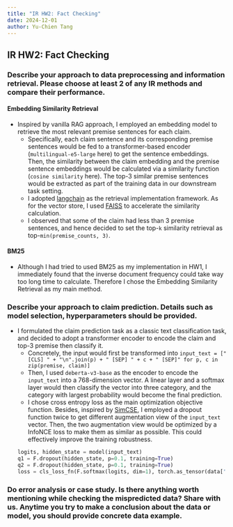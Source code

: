 ```yaml
---
title: "IR HW2: Fact Checking"
date: 2024-12-01
author: Yu-Chien Tang
---
```

## IR HW2: Fact Checking

### Describe your approach to data preprocessing and information retrieval. Please choose at least 2 of any IR methods and compare their performance.
#### Embedding Similarity Retrieval
- Inspired by vanilla RAG approach, I employed an embedding model to retrieve the most relevant premise sentences for each claim. 
    - Specifically, each claim sentence and its corresponding premise sentences would be fed to a transformer-based encoder (`multilingual-e5-large` here) to get the sentence embeddings. Then, the similarity between the claim embedding and the premise sentence embeddings would be calculated via a similarity function (`cosine similarity` here). The top-3 similar premise sentences would be extracted as part of the training data in our downstream task setting.
    - I adopted [langchain](https://www.langchain.com/) as the retrieval implementation framework. As for the vector store, I used [FAISS](https://github.com/facebookresearch/faiss) to accelerate the similarity calculation.
    - I observed that some of the claim had less than 3 premise sentences, and hence decided to set the top-`k` similarity retrieval as top-`min(premise_counts, 3)`.

#### BM25
- Although I had tried to used BM25 as my implementation in HW1, I immediately found that the inverse document frequency could take way too long time to calculate. Therefore I chose the Embedding Similarity Retrieval as my main method.

### Describe your approach to claim prediction. Details such as model selection, hyperparameters should be provided.
- I formulated the claim prediction task as a classic text classification task, and decided to adopt a transformer encoder to encode the claim and top-3 premise then classify it.
    - Concretely, the input would first be transformed into `input_text = ["[CLS] " + "\n".join(p) + " [SEP] " + c + " [SEP]" for p, c in zip(premise, claim)]`
    - Then, I used `deberta-v3-base` as the encoder to encode the `input_text` into a 768-dimension vector. A linear layer and a softmax layer would then classify the vector into three category, and the category with largest probability would become the final prediction.
    - I chose cross entropy loss as the main optimization objective function. Besides, inspired by [SimCSE](https://aclanthology.org/2021.emnlp-main.552/), I employed a dropout function twice to get different augmentation view of the `input_text` vector. Then, the two augmentation view would be optimized by a InfoNCE loss to make them as similar as possible. This could effectively improve the training robustness.
    ```python
    logits, hidden_state = model(input_text)
    q1 = F.dropout(hidden_state, p=0.1, training=True)
    q2 = F.dropout(hidden_state, p=0.1, training=True)
    loss = cls_loss_fn(F.softmax(logits, dim=1), torch.as_tensor(data['label']).to(device)) + 0.5 * contrastive_loss(q1, q2)
    ```

### Do error analysis or case study. Is there anything worth mentioning while checking the mispredicted data? Share with us. Anytime you try to make a conclusion about the data or model, you should provide concrete data example.
